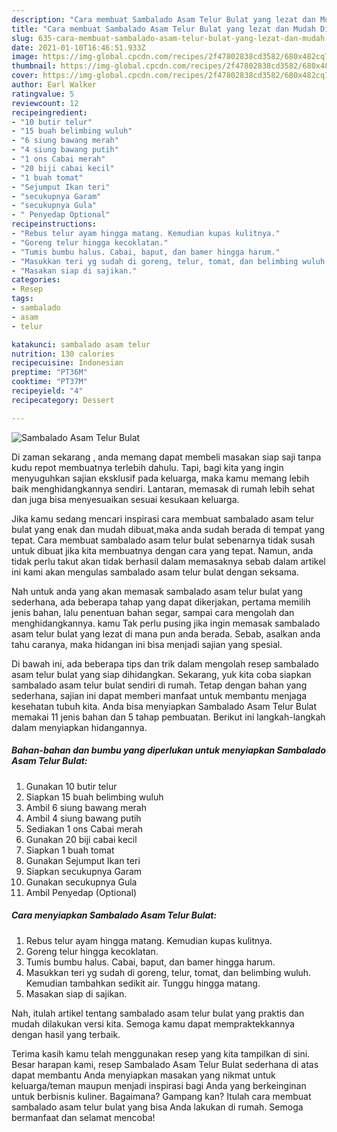 ```yaml
---
description: "Cara membuat Sambalado Asam Telur Bulat yang lezat dan Mudah Dibuat"
title: "Cara membuat Sambalado Asam Telur Bulat yang lezat dan Mudah Dibuat"
slug: 635-cara-membuat-sambalado-asam-telur-bulat-yang-lezat-dan-mudah-dibuat
date: 2021-01-10T16:46:51.933Z
image: https://img-global.cpcdn.com/recipes/2f47802838cd3582/680x482cq70/sambalado-asam-telur-bulat-foto-resep-utama.jpg
thumbnail: https://img-global.cpcdn.com/recipes/2f47802838cd3582/680x482cq70/sambalado-asam-telur-bulat-foto-resep-utama.jpg
cover: https://img-global.cpcdn.com/recipes/2f47802838cd3582/680x482cq70/sambalado-asam-telur-bulat-foto-resep-utama.jpg
author: Earl Walker
ratingvalue: 5
reviewcount: 12
recipeingredient:
- "10 butir telur"
- "15 buah belimbing wuluh"
- "6 siung bawang merah"
- "4 siung bawang putih"
- "1 ons Cabai merah"
- "20 biji cabai kecil"
- "1 buah tomat"
- "Sejumput Ikan teri"
- "secukupnya Garam"
- "secukupnya Gula"
- " Penyedap Optional"
recipeinstructions:
- "Rebus telur ayam hingga matang. Kemudian kupas kulitnya."
- "Goreng telur hingga kecoklatan."
- "Tumis bumbu halus. Cabai, baput, dan bamer hingga harum."
- "Masukkan teri yg sudah di goreng, telur, tomat, dan belimbing wuluh. Kemudian tambahkan sedikit air. Tunggu hingga matang."
- "Masakan siap di sajikan."
categories:
- Resep
tags:
- sambalado
- asam
- telur

katakunci: sambalado asam telur 
nutrition: 130 calories
recipecuisine: Indonesian
preptime: "PT36M"
cooktime: "PT37M"
recipeyield: "4"
recipecategory: Dessert

---
```



![Sambalado Asam Telur Bulat](https://img-global.cpcdn.com/recipes/2f47802838cd3582/680x482cq70/sambalado-asam-telur-bulat-foto-resep-utama.jpg)

Di zaman  sekarang , anda memang dapat membeli masakan siap saji tanpa kudu repot membuatnya terlebih dahulu. Tapi, bagi kita yang ingin menyuguhkan sajian eksklusif pada keluarga, maka kamu memang lebih baik menghidangkannya sendiri. Lantaran, memasak di rumah lebih sehat dan juga bisa menyesuaikan sesuai kesukaan keluarga.

Jika kamu sedang mencari inspirasi cara membuat sambalado asam telur bulat yang enak dan mudah dibuat,maka anda sudah berada di tempat yang tepat. Cara membuat sambalado asam telur bulat  sebenarnya tidak susah untuk dibuat jika kita membuatnya dengan cara yang tepat. Namun, anda tidak perlu takut akan tidak berhasil dalam memasaknya 
sebab dalam artikel ini kami akan mengulas sambalado asam telur bulat dengan seksama.  



Nah untuk anda yang akan memasak sambalado asam telur bulat yang sederhana, ada beberapa tahap yang dapat dikerjakan, pertama memilih jenis bahan, lalu penentuan bahan segar, sampai cara mengolah dan menghidangkannya. kamu Tak perlu pusing jika ingin memasak sambalado asam telur bulat yang lezat di mana pun anda berada. Sebab, asalkan anda  tahu caranya, maka hidangan ini bisa menjadi sajian yang spesial.

Di bawah ini, ada beberapa tips dan trik dalam mengolah resep sambalado asam telur bulat yang siap dihidangkan. Sekarang, yuk kita coba siapkan sambalado asam telur bulat sendiri di rumah. Tetap dengan bahan yang sederhana, sajian ini dapat memberi manfaat untuk membantu menjaga kesehatan tubuh kita. Anda bisa menyiapkan Sambalado Asam Telur Bulat memakai 11 jenis bahan dan 5 tahap pembuatan. Berikut ini langkah-langkah dalam menyiapkan hidangannya.

<!--inarticleads1-->

##### Bahan-bahan dan bumbu yang diperlukan untuk menyiapkan Sambalado Asam Telur Bulat:

1. Gunakan 10 butir telur
1. Siapkan 15 buah belimbing wuluh
1. Ambil 6 siung bawang merah
1. Ambil 4 siung bawang putih
1. Sediakan 1 ons Cabai merah
1. Gunakan 20 biji cabai kecil
1. Siapkan 1 buah tomat
1. Gunakan Sejumput Ikan teri
1. Siapkan secukupnya Garam
1. Gunakan secukupnya Gula
1. Ambil  Penyedap (Optional)




<!--inarticleads2-->

##### Cara menyiapkan Sambalado Asam Telur Bulat:

1. Rebus telur ayam hingga matang. Kemudian kupas kulitnya.
1. Goreng telur hingga kecoklatan.
1. Tumis bumbu halus. Cabai, baput, dan bamer hingga harum.
1. Masukkan teri yg sudah di goreng, telur, tomat, dan belimbing wuluh. Kemudian tambahkan sedikit air. Tunggu hingga matang.
1. Masakan siap di sajikan.




Nah, itulah artikel tentang  sambalado asam telur bulat  yang praktis dan mudah dilakukan versi kita. Semoga kamu dapat mempraktekkannya dengan hasil yang terbaik. 

Terima kasih kamu telah menggunakan resep yang kita tampilkan di sini. Besar harapan kami, resep  Sambalado Asam Telur Bulat sederhana di atas dapat membantu Anda menyiapkan masakan yang nikmat untuk keluarga/teman maupun menjadi inspirasi bagi Anda yang berkeinginan untuk berbisnis kuliner. Bagaimana? Gampang kan? Itulah cara membuat sambalado asam telur bulat yang bisa Anda lakukan di rumah. Semoga bermanfaat dan selamat mencoba!


